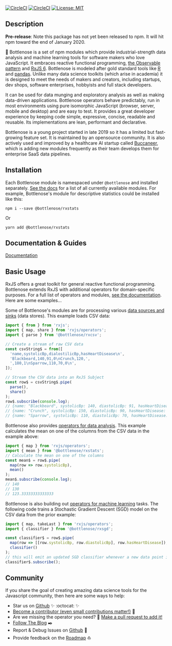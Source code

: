 [![CircleCI](https://circleci.com/gh/buccaneerai/bottlenose/tree/master.svg?style=shield)](https://circleci.com/gh/buccaneerai/bottlenose/tree/master)
[![CircleCI](https://circleci.com/gh/buccaneerai/bottlenose/tree/dev.svg?style=shield)](https://circleci.com/gh/buccaneerai/bottlenose/tree/dev)
[![License: MIT](https://img.shields.io/badge/License-MIT-green.svg)](https://opensource.org/licenses/MIT)

## Description

**Pre-release**: Note this package has not yet been released to npm.  It will hit npm toward the end of January 2020.

🐬 Bottlenose is a set of npm modules which provide industrial-strength data analysis and machine learning tools for software makers who love JavaScript. It embraces reactive functional programming, [the Observable pattern](http://reactivex.io/documentation/observable.html) and [RxJS 6](https://rxjs.dev).  Bottlenose is modeled after gold standard tools like [R](https://www.r-project.org) and [pandas](https://pandas.pydata.org). Unlike many data science toolkits (which arise in academia) it is designed to meet the needs of makers and creators, including startups, dev shops, software enterprises, hobbyists and full stack developers.

It can be used for data munging and exploratory analysis as well as making data-driven applications. Bottlenose operators behave predictably, run in most environments using pure isomorphic JavaScript (browser, server, mobile and desktop) and are easy to test. It provides a great developer experience by keeping code simple, expressive, concise, readable and reusable. Its implementations are lean, performant and declarative.

Bottlenose is a young project started in late 2019 so it has a limited but fast-growing feature set.  It is maintained by an opensource community. It is also actively used and improved by a healthcare AI startup called [Buccaneer](https://www.buccaneer.ai), which is adding new modules frequently as their team develops them for enterprise SaaS data pipelines.

## Installation
Each Bottlenose module is namespaced under `@bottlenose` and installed separately.  [See the docs](https://buccaneerai.gitbook.io/bottlenose) for a list of all currently available modules.  For example, Bottlenose's module for descriptive statistics could be installed like this:
```
npm i --save @bottlenose/rxstats
```
Or
```
yarn add @bottlenose/rxstats
```

## Documentation & Guides
[Documentation](https://buccaneerai.gitbook.io/bottlenose)

## Basic Usage
RxJS offers a great toolkit for general reactive functional programming.  Bottlenose extends RxJS with additional operators for domain-specific purposes. For a full list of operators and modules, [see the documentation](https://buccaneerai.gitbook.io/bottlenose).  Here are some examples...

Some of Bottlenose's modules are for processing various [data sources and sinks](https://buccaneerai.gitbook.io/bottlenose/sources-and-sinks) (data stores).  This example loads CSV data:
```javascript
import { from } from 'rxjs';
import { map, share } from 'rxjs/operators';
import { parse } from '@bottlenose/rxcsv';

// Create a stream of raw CSV data
const csvString$ = from([
  'name,systolicBp,dialostilicBp,hasHeartDisease\n', 
  'Blackbeard,140,91,0\nCrunch,120,',
  ',180,1\nSparrow,110,70,0\n',
]);

// Stream the CSV data into an RxJS Subject
const row$ = csvString$.pipe(
  parse(), 
  share()
);
row$.subscribe(console.log);
// {name: "Blackbeard", systolicBp: 140, diastolicBp: 91, hasHeartDisease: 0},
// {name: "Crunch", systolicBp: 150, diastolicBp: 90, hasHeartDisease: 1},
// {name: "Sparrow", systolicBp: 110, diastolicBp: 70, hasHeartDisease: 0},
```

Bottlenose also provides [operators for data analysis](https://buccaneerai.gitbook.io/bottlenose/data-analysis).  This example calculates the mean on one of the columns from the CSV data in the example above:
```javascript
import { map } from 'rxjs/operators';
import { mean } from '@bottlenose/rxstats';
// Calculate the mean on one of the columns
const mean$ = row$.pipe(
  map(row => row.systolicBp),
  mean()
);
mean$.subscribe(console.log);
// 140
// 130
// 123.33333333333333
```

Bottlenose is also building out [operators for machine learning](https://buccaneerai.gitbook.io/bottlenose/machine-learning) tasks.  The following code trains a Stochastic Gradient Descent (SGD) model on the CSV data from the prior example:
```javascript
import { map, takeLast } from 'rxjs/operators';
import { classifier } from '@bottlenose/rxsgd';

const classifier$ = row$.pipe(
  map(row => [[row.systolicBp, row.diastolicBp], row.hasHeartDisease]),
  classifier()
);
// this will emit an updated SGD classifier whenever a new data point is ingested
classifier$.subscribe(); 
```

## Community
If you share the goal of creating amazing data science tools for the Javascript community, then here are some ways to help:
- Star us on <a href='https://github.com/buccaneerai/bottlenose'>Github</a> ✨ :octocat: ✨
- [Become a contributor (even small contributions matter!)](https://github.com/buccaneerai/bottlenose/blob/master/CONTRIBUTING.md) 👑
- Are we missing the operator you need? 🤦 [Make a pull request to add it!](https://github.com/buccaneerai/bottlenose/blob/master/docs/contributing/crating_operators.md) 
- [Follow The Blog](https://medium.com/@bfla) ✒️
- Report & Debug Issues on <a href='https://github.com/buccaneerai/bottlenose'>Github</a> 🌊
- Provide feedback on the [Roadmap](https://github.com/buccaneerai/bottlenose/projects/1) ⛵
<!--- Slack channel would be very nice to have --->
<!--- - [Add your organization's logo to the list of users]() --->
<!--- - [Join Community Discussions]() 🐬 --->